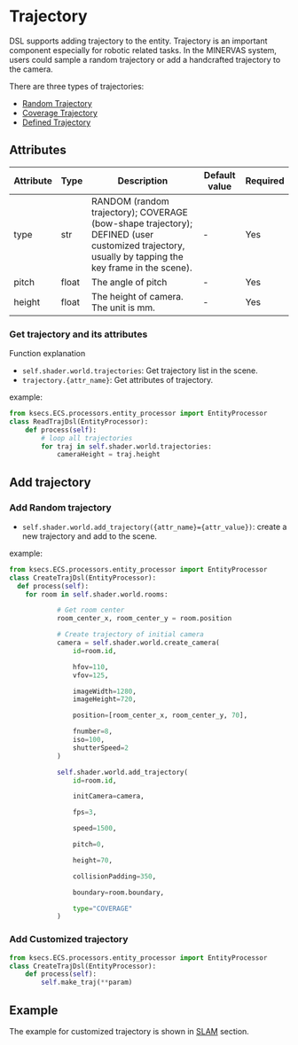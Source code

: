 # Trajectory
DSL supports adding trajectory to the entity. Trajectory is an important component especially for robotic related tasks. In the MINERVAS system, users could sample a random trajectory or add a handcrafted trajectory to the camera.

There are three types of trajectories:
* [Random Trajectory](../dsl/random_trajectory.md)
* [Coverage Trajectory](../dsl/converage_trajectory.md)
* [Defined Trajectory](../dsl/defined_trajectory.md)

## Attributes
<!-- ## Trajectory types
Two type of trajectory are supported in the DSL.
1. Random trajectory. It can also be classified by the shape of trajectory.
* Bow-shape trajectory
* Pure random trajectory
2. Customized trajectory. User can generate the customize trajectory by tapping the key frame in the scene. -->

<!-- <span style="color:blue">*Comments:* Default values are missing in the following forms.</span>. -->

<!-- ### General attributes -->
|Attribute|Type|Description|Default value|Required|
|---|---|---|---|---|
|type|str|RANDOM (random trajectory); COVERAGE (bow-shape trajectory); DEFINED (user customized trajectory, usually by tapping the key frame in the scene).|-|Yes|
|pitch|float| The angle of pitch |-|Yes|
|height|float| The height of camera. The unit is mm.|-|Yes|

<!-- ### General attributes for RANDOM and COVERAGE type trajectory
|Attribute|Description|
|---|---|
|initCamera|Initialize camera. Input arguments are the same as [Camera](dsl/camera.md). |
|fps| Frames per second |
|speed| trajectory speed (the unit is mm/s) |
|colisionPadding| The radius of collision detection |

#### Specific attributes for RANDOM type trajectory
|Attribute|Description|
|---|---|
|time|duration of time (the unit is s)|

#### Specific attributes for COVERAGE type trajectory
|Attribute|Description|
|---|---|
|boundary|Restriction range of trajectory| -->
<!-- ### Specific attributes for DEFINED type trajectory -->
<!-- <span style="color:blue">*Comments:* This parameter list needs revision (e.g., description of keyPoints is incorrect).</span>.  -->

<!-- |Attribute|Description|Default value|Required|Remark|
|---|---|---|---|---|
|imageWidth|The width of rendered image||Yes||
|imageHeight|The height of rendered image||Yes||
|keyPoints| (Key points in image space. pixel indicies: [[[[x1, y1], [x2, y2], ...]]]) | | Yes | Three dimensional list. 1. list of keypoints set 2. list of pixel coordinates. 3. pixel coordinates|
|fps| Frames per second | | No | Required if `frameCount` is not specified |
|speed| trajectory speed (the unit is mm/s) | | No | Required if `frameCount` is not specified|
|speedMode| Mode for randomized speed, 0: initial randomization 1: procedual randomization | | No | Required if `speed` is specified |
|frameCount| Total frame count | | No | Required if `fps` is not specified |
|pitchMode| Mode of pitch randomization, 0: initial randomization, 1: procedual randomization | | Yes ||
|hfow| Horizontal field of view (the unit is degree) | | No | Required if camera type is default or 'PERSPECTIVE' |
|vfow| Vertical field of view (the unit is degree) | | No | Required if camera type is default or 'PERSPECTIVE' |
|orthoWidth| horizontal field of view (the unit is mm) | | No | Required if camera type is default or 'PERSPECTIVE' |
|orthoHeight| vertical field of view (the unit is mm) | | No | Required if camera type is default or 'PERSPECTIVE' |
|heightMode| Mode of camera height, 0: initial randomization, 1: procedual randomization | | Yes || -->

<!-- ## Function
|Function   |Description    |
|---    |---    |
|{attr_name}| Get attributes of trajectory.| -->

### Get trajectory and its attributes

Function explanation
* `self.shader.world.trajectories`: Get trajectory list in the scene.
* `trajectory.{attr_name}`: Get attributes of trajectory.

example:
```python
from ksecs.ECS.processors.entity_processor import EntityProcessor
class ReadTrajDsl(EntityProcessor):
    def process(self):
        # loop all trajectories
        for traj in self.shader.world.trajectories:
            cameraHeight = traj.height
```

## Add trajectory
### Add Random trajectory
* `self.shader.world.add_trajectory({attr_name}={attr_value})`: create a new trajectory and add to the scene.

example:
```python
from ksecs.ECS.processors.entity_processor import EntityProcessor
class CreateTrajDsl(EntityProcessor):
  def process(self):
    for room in self.shader.world.rooms:

            # Get room center
            room_center_x, room_center_y = room.position

            # Create trajectory of initial camera
            camera = self.shader.world.create_camera(
                id=room.id,

                hfov=110,
                vfov=125,

                imageWidth=1280,
                imageHeight=720,

                position=[room_center_x, room_center_y, 70],

                fnumber=8,
                iso=100,
                shutterSpeed=2
            )

            self.shader.world.add_trajectory(
                id=room.id,

                initCamera=camera,

                fps=3,

                speed=1500,

                pitch=0,

                height=70,

                collisionPadding=350,

                boundary=room.boundary,

                type="COVERAGE"
            )
```

### Add Customized trajectory

```python
from ksecs.ECS.processors.entity_processor import EntityProcessor
class CreateTrajDsl(EntityProcessor):
    def process(self):
        self.make_traj(**param)
```

<!-- Explanation of **param: See attributes of Customized trajectory above. -->

## Example
The example for customized trajectory is shown in [SLAM](../examples/trajectory_sampling.md) section.
<!-- <span style="color:blue">*Comments:* Default values are missing in the following forms.</span>. -->
